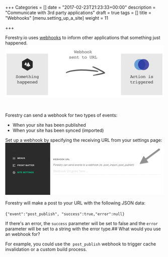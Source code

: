 +++
Categories = []
date = "2017-02-23T21:23:33+00:00"
description = "Communicate with 3rd party applications"
draft = true
tags = []
title = "Webhooks"
[menu.setting_up_a_site]
weight = 11

+++


Forestry.io uses 
<a href="https://sendgrid.com/blog/whats-webhook/">webhooks</a> to inform other applications that something just happened.
<img src="/docs/forestryio/images/webhook-forestry.png" alt="/docs/forestryio/images/webhook-forestry.png">
<p class=""><br></p>
<p class="">Forestry can send a webhook for two types of events:</p>
<ul class=""><li class="">When your site has been published</li><li class="">When your site has been synced (imported)</li></ul>

Set up a webhook by specifying the receiving URL from your settings page:
<img src="/docs/forestryio/images/webhook-settings.png" alt="/docs/forestryio/images/webhook-settings.png">
<p class="">Forestry will make a post to your URL with the following JSON data:<br><br><code>{"event":"post_publish", "success":true,"error":null}</code>​<br></p>

If there's an error, the `success` parameter will be set to false and the `error` parameter will be set to a string with the error type.## What would you use an webhook for?



For example, you could use the
<span style="letter-spacing: 0.01em;">&nbsp;<code>post_publish</code> webhook to trigger cache invalidation or a custom build process.</span>

<span style="letter-spacing: 0.01em;"><br></span>